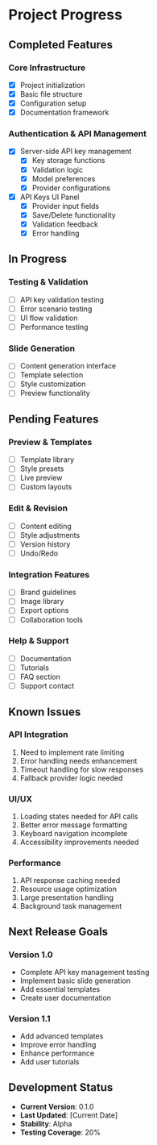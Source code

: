 # Project Progress

## Completed Features

### Core Infrastructure
- [x] Project initialization
- [x] Basic file structure
- [x] Configuration setup
- [x] Documentation framework

### Authentication & API Management
- [x] Server-side API key management
  - [x] Key storage functions
  - [x] Validation logic
  - [x] Model preferences
  - [x] Provider configurations

- [x] API Keys UI Panel
  - [x] Provider input fields
  - [x] Save/Delete functionality
  - [x] Validation feedback
  - [x] Error handling

## In Progress

### Testing & Validation
- [ ] API key validation testing
- [ ] Error scenario testing
- [ ] UI flow validation
- [ ] Performance testing

### Slide Generation
- [ ] Content generation interface
- [ ] Template selection
- [ ] Style customization
- [ ] Preview functionality

## Pending Features

### Preview & Templates
- [ ] Template library
- [ ] Style presets
- [ ] Live preview
- [ ] Custom layouts

### Edit & Revision
- [ ] Content editing
- [ ] Style adjustments
- [ ] Version history
- [ ] Undo/Redo

### Integration Features
- [ ] Brand guidelines
- [ ] Image library
- [ ] Export options
- [ ] Collaboration tools

### Help & Support
- [ ] Documentation
- [ ] Tutorials
- [ ] FAQ section
- [ ] Support contact

## Known Issues

### API Integration
1. Need to implement rate limiting
2. Error handling needs enhancement
3. Timeout handling for slow responses
4. Fallback provider logic needed

### UI/UX
1. Loading states needed for API calls
2. Better error message formatting
3. Keyboard navigation incomplete
4. Accessibility improvements needed

### Performance
1. API response caching needed
2. Resource usage optimization
3. Large presentation handling
4. Background task management

## Next Release Goals

### Version 1.0
- Complete API key management testing
- Implement basic slide generation
- Add essential templates
- Create user documentation

### Version 1.1
- Add advanced templates
- Improve error handling
- Enhance performance
- Add user tutorials

## Development Status
- **Current Version**: 0.1.0
- **Last Updated**: [Current Date]
- **Stability**: Alpha
- **Testing Coverage**: 20% 